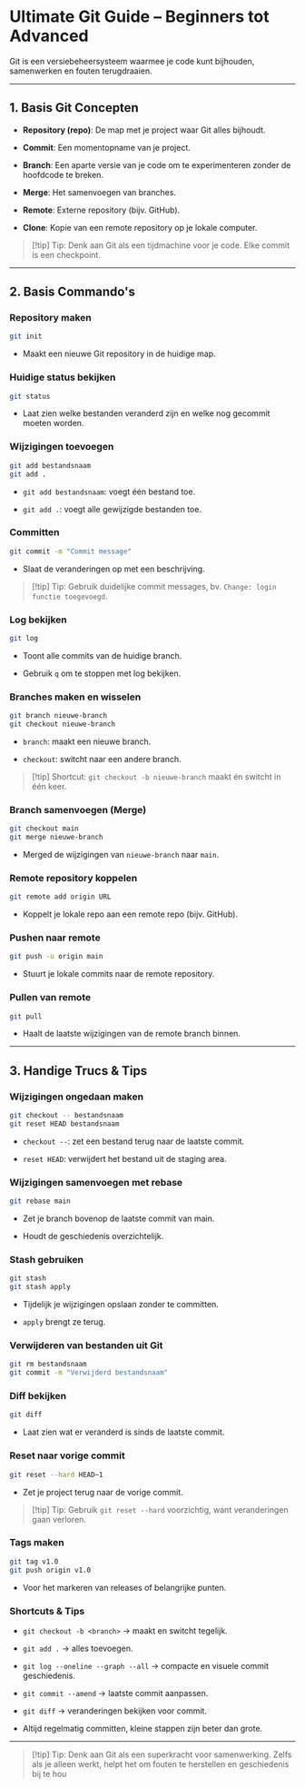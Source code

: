 # Ultimate Git Guide – Beginners tot Advanced

Git is een versiebeheersysteem waarmee je code kunt bijhouden, samenwerken en fouten terugdraaien.

---

## 1. Basis Git Concepten

- **Repository (repo)**: De map met je project waar Git alles bijhoudt.
    
- **Commit**: Een momentopname van je project.
    
- **Branch**: Een aparte versie van je code om te experimenteren zonder de hoofdcode te breken.
    
- **Merge**: Het samenvoegen van branches.
    
- **Remote**: Externe repository (bijv. GitHub).
    
- **Clone**: Kopie van een remote repository op je lokale computer.
    

> [!tip] Tip: Denk aan Git als een tijdmachine voor je code. Elke commit is een checkpoint.

---

## 2. Basis Commando's

### Repository maken

```bash
git init
```

- Maakt een nieuwe Git repository in de huidige map.
    

### Huidige status bekijken

```bash
git status
```

- Laat zien welke bestanden veranderd zijn en welke nog gecommit moeten worden.
    

### Wijzigingen toevoegen

```bash
git add bestandsnaam
git add .
```

- `git add bestandsnaam`: voegt één bestand toe.
    
- `git add .`: voegt alle gewijzigde bestanden toe.
    

### Committen

```bash
git commit -m "Commit message"
```

- Slaat de veranderingen op met een beschrijving.
    

> [!tip] Tip: Gebruik duidelijke commit messages, bv. `Change: login functie toegevoegd`.

### Log bekijken

```bash
git log
```

- Toont alle commits van de huidige branch.
    
- Gebruik `q` om te stoppen met log bekijken.
    

### Branches maken en wisselen

```bash
git branch nieuwe-branch
git checkout nieuwe-branch
```

- `branch`: maakt een nieuwe branch.
    
- `checkout`: switcht naar een andere branch.
    

> [!tip] Shortcut: `git checkout -b nieuwe-branch` maakt én switcht in één keer.

### Branch samenvoegen (Merge)

```bash
git checkout main
git merge nieuwe-branch
```

- Merged de wijzigingen van `nieuwe-branch` naar `main`.
    

### Remote repository koppelen

```bash
git remote add origin URL
```

- Koppelt je lokale repo aan een remote repo (bijv. GitHub).
    

### Pushen naar remote

```bash
git push -u origin main
```

- Stuurt je lokale commits naar de remote repository.
    

### Pullen van remote

```bash
git pull
```

- Haalt de laatste wijzigingen van de remote branch binnen.
    

---

## 3. Handige Trucs & Tips

### Wijzigingen ongedaan maken

```bash
git checkout -- bestandsnaam
git reset HEAD bestandsnaam
```

- `checkout --`: zet een bestand terug naar de laatste commit.
    
- `reset HEAD`: verwijdert het bestand uit de staging area.
    

### Wijzigingen samenvoegen met rebase

```bash
git rebase main
```

- Zet je branch bovenop de laatste commit van main.
    
- Houdt de geschiedenis overzichtelijk.
    

### Stash gebruiken

```bash
git stash
git stash apply
```

- Tijdelijk je wijzigingen opslaan zonder te committen.
    
- `apply` brengt ze terug.
    

### Verwijderen van bestanden uit Git

```bash
git rm bestandsnaam
git commit -m "Verwijderd bestandsnaam"
```

### Diff bekijken

```bash
git diff
```

- Laat zien wat er veranderd is sinds de laatste commit.
    

### Reset naar vorige commit

```bash
git reset --hard HEAD~1
```

- Zet je project terug naar de vorige commit.
    

> [!tip] Tip: Gebruik `git reset --hard` voorzichtig, want veranderingen gaan verloren.

### Tags maken

```bash
git tag v1.0
git push origin v1.0
```

- Voor het markeren van releases of belangrijke punten.
    

### Shortcuts & Tips

- `git checkout -b <branch>` → maakt en switcht tegelijk.
    
- `git add .` → alles toevoegen.
    
- `git log --oneline --graph --all` → compacte en visuele commit geschiedenis.
    
- `git commit --amend` → laatste commit aanpassen.
    
- `git diff` → veranderingen bekijken voor commit.
    
- Altijd regelmatig committen, kleine stappen zijn beter dan grote.
    

---

> [!tip] Tip: Denk aan Git als een superkracht voor samenwerking. Zelfs als je alleen werkt, helpt het om fouten te herstellen en geschiedenis bij te hou